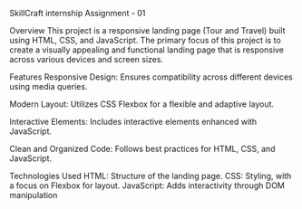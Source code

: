 SkillCraft internship Assignment - 01

Overview This project is a responsive landing page (Tour and Travel) built using HTML, CSS, and JavaScript. The primary focus of this project is to create a visually appealing and functional landing page that is responsive across various devices and screen sizes.

Features Responsive Design: Ensures compatibility across different devices using media queries.

Modern Layout: Utilizes CSS Flexbox for a flexible and adaptive layout.

Interactive Elements: Includes interactive elements enhanced with JavaScript.

Clean and Organized Code: Follows best practices for HTML, CSS, and JavaScript.

Technologies Used HTML: Structure of the landing page. CSS: Styling, with a focus on Flexbox for layout. JavaScript: Adds interactivity through DOM manipulation
